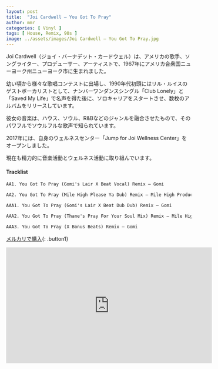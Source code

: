 ```yaml
---
layout: post
title:  "Joi Cardwell – You Got To Pray"
author: mmr
categories: [ Vinyl ]
tags: [ House, Remix, 90s ]
image: ../assets/images/Joi Cardwell – You Got To Pray.jpg
---
```


Joi Cardwell（ジョイ・バーナデット・カードウェル）は、アメリカの歌手、ソングライター、プロデューサー、アーティストで、1967年にアメリカ合衆国ニューヨーク州ニューヨーク市に生まれました。

幼い頃から様々な歌唱コンテストに出場し、1990年代初頭にはリル・ルイスのゲストボーカリストとして、ナンバーワンダンスシングル「Club Lonely」と「Saved My Life」で名声を得た後に、ソロキャリアをスタートさせ、数枚のアルバムをリリースしています。

彼女の音楽は、ハウス、ソウル、R&Bなどのジャンルを融合させたもので、そのパワフルでソウルフルな歌声で知られています。

2017年には、自身のウェルネスセンター「Jump for Joi Wellness Center」をオープンしました。

現在も精力的に音楽活動とウェルネス活動に取り組んでいます。

#### Tracklist
```md
AA1. You Got To Pray (Gomi's Lair X Beat Vocal) Remix – Gomi

AA2. You Got To Pray (Mile High Please Ya Dub) Remix – Mile High Productions

AAA1. You Got To Pray (Gomi's Lair X Beat Dub Dub) Remix – Gomi

AAA2. You Got To Pray (Thane's Pray For Your Soul Mix) Remix – Mile High Productions

AAA3. You Got To Pray (X Bonus Beats) Remix – Gomi
```

[メルカリで購入](https://jp.mercari.com/item/m10462556478?afid=6142608987){: .button1}


<iframe width="560" height="315" src="https://www.youtube.com/embed/oajKE2SLIjE?si=5SwtUH-xzm1MJhp3" title="YouTube video player" frameborder="0" allow="accelerometer; autoplay; clipboard-write; encrypted-media; gyroscope; picture-in-picture; web-share" referrerpolicy="strict-origin-when-cross-origin" allowfullscreen></iframe>